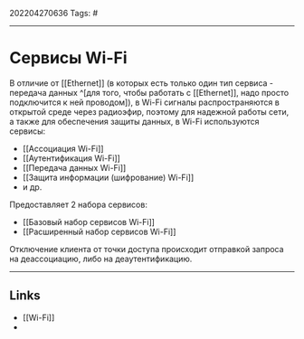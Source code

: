 202204270636
Tags: #

---

# Сервисы Wi-Fi
В отличие от [[Ethernet]] (в которых есть только один тип сервиса - передача данных ^[для того, чтобы работать с [[Ethernet]], надо просто подключится к ней проводом]), в Wi-Fi сигналы распространяются в открытой среде через радиоэфир, поэтому для надежной работы сети, а также для обеспечения защиты данных, в Wi-Fi используются сервисы:
 - [[Ассоциация Wi-Fi]]
 - [[Аутентификация Wi-Fi]]
 - [[Передача данных Wi-Fi]]
 - [[Защита информации (шифрование) Wi-Fi]]
- и др.

Предоставляет 2 набора сервисов:
- [[Базовый набор сервисов Wi-Fi]]
- [[Расширенный набор сервисов Wi-Fi]]

Отключение клиента от точки доступа происходит отправкой запроса на деассоциацию, либо на деаутентификацию. 

---
## Links
- [[Wi-Fi]]
- 
